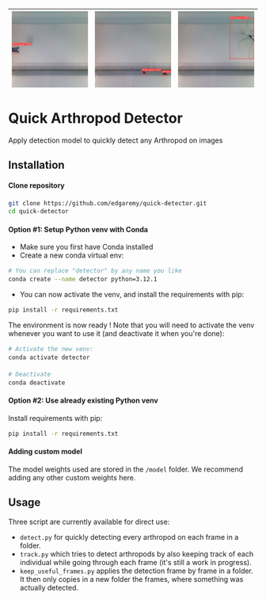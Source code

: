 

![](resources/image21.jpg)            |  ![](resources/image10.jpg) | ![](resources/image12.jpg)
:-------------------------:|:-------------------------:|:-------------------------:

# Quick Arthropod Detector
Apply detection model to quickly detect any Arthropod on images

## Installation

#### Clone repository

```bash
git clone https://github.com/edgaremy/quick-detector.git
cd quick-detector
```

#### Option #1: Setup Python venv with Conda

- Make sure you first have Conda installed
- Create a new conda virtual env:
```bash
# You can replace "detector" by any name you like
conda create --name detector python=3.12.1
```
- You can now activate the venv, and install the requirements with pip:
```bash
pip install -r requirements.txt
```

The environment is now ready ! Note that you will need to activate the venv whenever you want to use it (and deactivate it when you're done):
```bash
# Activate the new venv:
conda activate detector

# Deactivate
conda deactivate
```

#### Option #2: Use already existing Python venv

Install requirements with pip:
```bash
pip install -r requirements.txt
```
#### Adding custom model

The model weights used are stored in the `/model` folder. We recommend adding any other custom weights here.

## Usage

Three script are currently available for direct use:
- `detect.py` for quickly detecting every arthropod on each frame in a folder.
- `track.py` which tries to detect arthropods by also keeping track of each individual while going through each frame (it's still a work in progress).
- `keep_useful_frames.py` applies the detection frame by frame in a folder. It then only copies in a new folder the frames, where something was actually detected.
